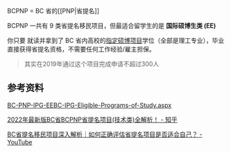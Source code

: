 ---
---


BCPNP = BC 省的[[PNP|省提名]]

BCPNP 一共有 9 类省提名移民项目，但最适合留学生的是 **国际硕博生类 (EE)**

你只要 就读并拿到了 BC 省内高校的[指定硕博项目](https://www.welcomebc.ca/Immigrate-to-B-C/documents/BC-PNP-IPG-EEBC-IPG-Eligible-Programs-of-Study.aspx)学位（全部是理工专业），毕业直接获得省提名资格，不需要任何工作经验/雇主担保。

> 其实在2019年通过这个项目完成申请不超过300人 [](https://youtu.be/r-8iWYshVhQ?t=1432)


## 参考资料

[BC-PNP-IPG-EEBC-IPG-Eligible-Programs-of-Study.aspx](https://www.welcomebc.ca/Immigrate-to-B-C/documents/BC-PNP-IPG-EEBC-IPG-Eligible-Programs-of-Study.aspx)

[2022年最新版BC省BCPNP省提名项目(技术类)全解析！ - 知乎](https://zhuanlan.zhihu.com/p/143146744)

[BC省提名移民项目深入解析｜如何正确评估省提名项目是否适合自己？ - YouTube](https://www.youtube.com/watch?v=r-8iWYshVhQ)